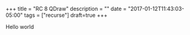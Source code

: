 +++
title = "RC 8 QDraw"
description = ""
date = "2017-01-12T11:43:03-05:00"
tags = ["recurse"]
draft=true
+++

Hello world